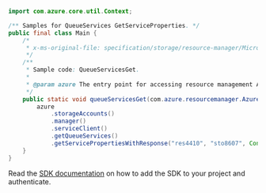 ```java
import com.azure.core.util.Context;

/** Samples for QueueServices GetServiceProperties. */
public final class Main {
    /*
     * x-ms-original-file: specification/storage/resource-manager/Microsoft.Storage/stable/2021-08-01/examples/QueueServicesGet.json
     */
    /**
     * Sample code: QueueServicesGet.
     *
     * @param azure The entry point for accessing resource management APIs in Azure.
     */
    public static void queueServicesGet(com.azure.resourcemanager.AzureResourceManager azure) {
        azure
            .storageAccounts()
            .manager()
            .serviceClient()
            .getQueueServices()
            .getServicePropertiesWithResponse("res4410", "sto8607", Context.NONE);
    }
}
```

Read the [SDK documentation](https://github.com/Azure/azure-sdk-for-java/blob/azure-resourcemanager_2.13.0/sdk/resourcemanager/azure-resourcemanager/README.md) on how to add the SDK to your project and authenticate.
